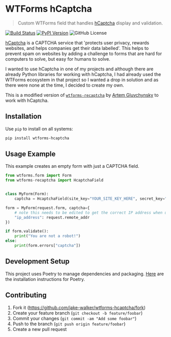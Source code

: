 # WTForms hCaptcha

> Custom WTForms field that handles [hCaptcha](https://www.hcaptcha.com/) display and validation.

<a href="https://github.com/jake-walker/wtforms-hcaptcha/actions"><img alt="Build Status" src="https://img.shields.io/github/workflow/status/jake-walker/wtforms-hcaptcha/Main/master?style=flat-square"></a>
<a href="https://pypi.org/project/wtforms-hcaptcha/"><img alt="PyPI Version" src="https://img.shields.io/pypi/v/wtforms-hcaptcha?style=flat-square"></a>
<img alt="GitHub License" src="https://img.shields.io/github/license/jake-walker/wtforms-hcaptcha?style=flat-square">

[hCaptcha](https://www.hcaptcha.com/) is a CAPTCHA service that 'protects user privacy, rewards websites, and helps companies get their data labelled'. This helps to prevent spam on websites by adding a challenge to forms that are hard for computers to solve, but easy for humans to solve.

I wanted to use hCaptcha in one of my projects and although there are already Python libraries for working with hCaptcha, I had already used the WTForms ecosystem in that project so I wanted a drop in solution and as there were none at the time, I decided to create my own.

This is a modified version of [`wtforms-recaptcha`](https://pypi.org/project/wtforms-recaptcha/) by [Artem Gluvchynsky](excieve@gmail.com) to work with hCaptcha.

## Installation

Use `pip` to install on all systems:

```bash
pip install wtforms-hcaptcha
```

## Usage Example

This example creates an empty form with just a CAPTCHA field.

```python
from wtforms.form import Form
from wtforms-recaptcha import HcaptchaField


class MyForm(Form):
    captcha = HcaptchaField(site_key="YOUR_SITE_KEY_HERE", secret_key="YOUR_SECRET_KEY_HERE")

form = MyForm(request.form, captcha={
    # note this needs to be edited to get the correct IP address when using a reverse proxy
    "ip_address": request.remote_addr
})

if form.validate():
    print("You are not a robot!")
else:
    print(form.errors["captcha"])
```

## Development Setup

This project uses Poetry to manage dependencies and packaging. [Here](https://python-poetry.org/docs/#installation) are the installation instructions for Poetry.

## Contributing

1. Fork it (https://github.com/jake-walker/wtforms-hcaptcha/fork)
2. Create your feature branch (`git checkout -b feature/foobar`)
3. Commit your changes (`git commit -am "Add some foobar"`)
4. Push to the branch (`git push origin feature/foobar`)
5. Create a new pull request
